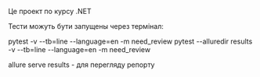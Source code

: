 Це проект по курсу .NET


Тести можуть бути запущены через термінал:

pytest -v --tb=line --language=en -m need_review
pytest --alluredir results -v --tb=line --language=en -m need_review

allure serve results - для перегляду репорту


